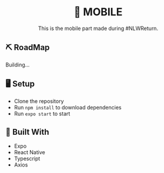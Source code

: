 <h1 align="center">📱 MOBILE</h1>
<p align="center">This is the mobile part made during #NLWReturn.</p>

## ⛏️ RoadMap
Building...

## 🖥 Setup
- Clone the repository
- Run `npm install` to download dependencies
- Run `expo start` to start

## 🚧 Built With
- Expo
- React Native
- Typescript
- Axios
